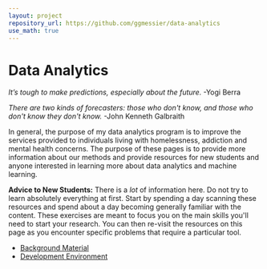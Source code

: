 ```yaml
---
layout: project
repository_url: https://github.com/ggmessier/data-analytics
use_math: true
---
```

# Data Analytics

*It’s tough to make predictions, especially about the future.*
-Yogi Berra

*There are two kinds of forecasters: those who don't know, and those who don't know they don't know.*
-John Kenneth Galbraith

In general, the purpose of my data analytics program is to improve the services provided to individuals living with homelessness, addiction and mental health concerns.  The purpose of these pages is to provide more information about our methods and provide resources for new students and anyone interested in learning more about data analytics and machine learning.

**Advice to New Students:** There is a *lot* of information here.  Do not try to learn absolutely everything at first.  Start by spending a day scanning these resources and spend about a day becoming generally familiar with the content.  These exercises are meant to focus you on the main skills you'll need to start your research.  You can then re-visit the resources on this page as you encounter specific problems that require a particular tool.

- [Background Material](data-background)
- [Development Environment](data-devel)














 

















